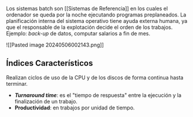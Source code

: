 Los sistemas batch son [[Sistemas de Referencia]] en los cuales el ordenador se queda por la noche ejecutando programas preplaneados. La planificación interna del sistema operativo tiene ayuda externa humana, ya que el responsable de la explotación decide el orden de los trabajos. Ejemplo: _back-up_ de datos, computar salarios a fin de mes.

![[Pasted image 20240506002143.png]]

## Índices Característicos

Realizan ciclos de uso de la CPU y de los discos de forma continua hasta terminar.

- **_Turnaround time_**: es el "tiempo de respuesta" entre la ejecución y la finalización de un trabajo.
- **Productividad**: en trabajos por unidad de tiempo.
